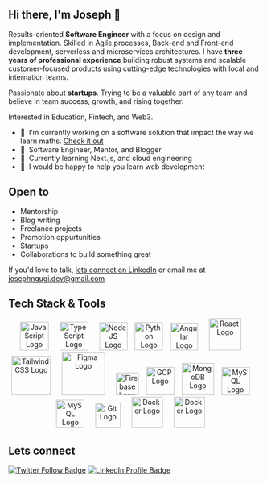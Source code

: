 ## Hi there, I'm Joseph 👋
Results-oriented **Software Engineer** with a focus on design and implementation. Skilled in Agile processes, Back-end and Front-end development, serverless and microservices architectures. I have **three years of professional experience** building robust systems and scalable customer-focused products using cutting-edge technologies with local and internation teams.

Passionate about **startups**. Trying to be a valuable part of any team and believe in team success, growth, and rising together.

Interested in Education, Fintech, and Web3.
- 🔭 &nbsp;I’m currently working on a software solution that impact the way we learn maths. [Check it out](https://modusoperandiapp.page.link/shareApp)
- 🏢 &nbsp;Software Engineer, Mentor, and Blogger
- 🌱 &nbsp;Currently learning Next.js, and cloud engineering
- 💬 &nbsp;I would be happy to help you learn web development

## Open to

- Mentorship
- Blog writing
- Freelance projects
- Promotion oppurtunities
- Startups
- Collaborations to build something great

If you'd love to talk, [lets connect on LinkedIn](https://www.linkedin.com/in/dev-joseph) or email me at josephngugi.dev@gmail.com

## Tech Stack & Tools

<p align="center">
  <img src="https://cdn.worldvectorlogo.com/logos/logo-javascript.svg" title="JavaScript" alt="JavaScript Logo" width="57" /> &emsp;
  <img src="https://cdn.worldvectorlogo.com/logos/typescript.svg" title="TypeScript" alt="TypeScript Logo" width="57" /> &emsp;
  <img src="https://cdn.cdnlogo.com/logos/n/94/nodejs-icon.svg" title="Node JS" alt="Node JS Logo" width="56"/> &ensp;
  <img src="https://cdn.cdnlogo.com/logos/p/3/python.svg" title="Python" alt="Python Logo" width="56"/> &ensp;
  <img src="https://cdn.worldvectorlogo.com/logos/angular-icon-1.svg" title="Angular" alt="Angular Logo" width="55" /> &emsp;
  <img src="https://brandlogos.net/wp-content/uploads/2020/09/react-logo.png" title="React JS" alt="React Logo" width="64" /> &emsp;
  <img src="https://cdn.worldvectorlogo.com/logos/tailwindcss.svg" title="Tailwind CSS" alt="Tailwind CSS Logo" width="78" /> &emsp;
  <img src="https://cdn.cdnlogo.com/logos/f/54/figma.svg" title="Figma" alt="Figma Logo" width="86"/> &emsp;
  <img src="https://cdn.cdnlogo.com/logos/f/11/firebase.svg" title="Firebase" alt="Firebase Logo" width="45"/> &ensp;
  <img src="https://cdn.cdnlogo.com/logos/g/75/google-cloud.svg" title="GCP" alt="GCP Logo" width="56"/> &ensp;
  <img src="https://cdn.worldvectorlogo.com/logos/mongodb-icon-1.svg" title="MongoDB" alt="MongoDB Logo" width="64"/> &ensp;
  <img src="https://cdn.worldvectorlogo.com/logos/mysql-6.svg" title="MySQL" alt="MySQL Logo" width="56"/> &emsp;
  <img src="https://cdn.cdnlogo.com/logos/p/93/postgresql.svg" title="MySQL" alt="MySQL Logo" width="56"/> &emsp;
  <img src="https://cdn.worldvectorlogo.com/logos/git-icon.svg" title="Git" alt="Git Logo" width="50"/> &emsp;
  <img src="https://cdn.worldvectorlogo.com/logos/docker.svg" title="Docker" alt="Docker Logo" width="62"/> &emsp;
  <img src="https://cdn.cdnlogo.com/logos/l/21/linux-tux.svg" title="Docker" alt="Docker Logo" width="62"/> &emsp;
</p>

## Lets connect
[![Twitter Follow Badge](https://img.shields.io/twitter/follow/wings?color=2D9CDB&logo=twitter&style=for-the-badge)](https://twitter.com)
[![LinkedIn Profile Badge](https://img.shields.io/badge/LinkedIn-2D9CDB?style=for-the-badge&logo=linkedin&logoColor=white)](https://www.linkedin.com/in/dev-joseph)
